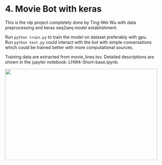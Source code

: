 <div id="part_4"></div>

# 4. Movie Bot with keras
This is the nlp project completely done by Ting-Wei Wu with data preprocessing and keras seq2seq model establishment. <br>

Run `python train.py` to train the model on dataset preferably with gpu. <br>
Run `python test.py` could interact with the bot with simple conversations which could be trained better with more computational sources. <br>

Training data are extracted from movie_lines.tsv. Detailed descriptions are shown in the jupyter notebook: LHW4-Short-base.ipynb.

<img src="https://cdn.technologyadvice.com/wp-content/uploads/2018/02/friendly-chatbot-700x408.jpg" width=500 height=300>
